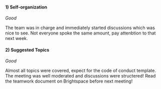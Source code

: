 #### 1) Self-organization
_Good_

The team was in charge and immediately started discussions which was nice to see. Not everyone spoke the same amount, pay attenbtion to that next week.

#### 2) Suggested Topics
_Good_

Almost all topics were covered, expect for the code of conduct template. The meeting was well moderated and discussions were structered! Read the teamwork document on Brightspace before next meeting!
